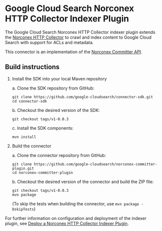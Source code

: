 # Google Cloud Search Norconex HTTP Collector Indexer Plugin

The Google Cloud Search Norconex HTTP Collector indexer plugin extends the [Norconex HTTP Collector](https://www.norconex.com/collectors/collector-http/)
to crawl and index content to Google Cloud Search with support for ACLs and metadata.

This connector is an implementation of the [Norconex Committer API](https://www.norconex.com/collectors/committer-core/).

## Build instructions

1. Install the SDK into your local Maven repository

   a. Clone the SDK repository from GitHub:
      ```
      git clone https://github.com/google-cloudsearch/connector-sdk.git
      cd connector-sdk
      ```

   b. Checkout the desired version of the SDK:
      ```
      git checkout tags/v1-0.0.3
      ```

   c. Install the SDK components:
      ```
      mvn install
      ```

2. Build the connector

   a. Clone the connector repository from GitHub:
      ```
      git clone https://github.com/google-cloudsearch/norconex-committer-plugin.git
      cd norconex-committer-plugin
      ```

   b. Checkout the desired version of the connector and build the ZIP file:
      ```
      git checkout tags/v1-0.0.3
      mvn package
      ```
      (To skip the tests when building the connector, use `mvn package -DskipTests`)

For further information on configuration and deployment of the indexer plugin, see
[Deploy a Norconex HTTP Collector Indexer
Plugin](https://developers.google.com/cloud-search/docs/guides/norconex-http-connector).

